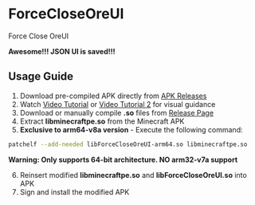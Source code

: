 # ForceCloseOreUI

Force Close OreUI

**Awesome!!! JSON UI is saved!!!**

## Usage Guide

1. Download pre-compiled APK directly from [APK Releases](https://github.com/sphjsst233mc/apk-release/releases)
2. Watch [Video Tutorial](暂缺链接) or [Video Tutorial 2](暂缺链接) for visual guidance
3. Download or manually compile **.so** files from [Release Page](https://github.com/Yejdhi/ForceCloseOreUI-Android/releases/tag/Release)
4. Extract **libminecraftpe.so** from the Minecraft APK
5. **Exclusive to arm64-v8a version** - Execute the following command:

```bash
patchelf --add-needed libForceCloseOreUI-arm64.so libminecraftpe.so
```

**Warning: Only supports 64-bit architecture. NO arm32-v7a support**
 
 
 6. Reinsert modified **libminecraftpe.so** and **libForceCloseOreUI.so** into APK
 7. Sign and install the modified APK
